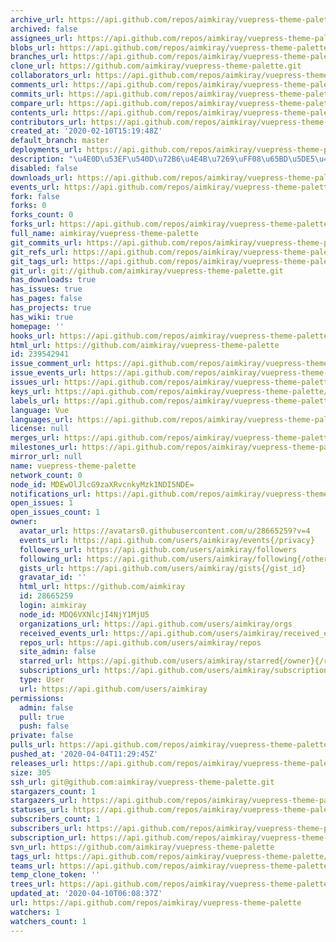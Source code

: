 ```yaml
---
archive_url: https://api.github.com/repos/aimkiray/vuepress-theme-palette/{archive_format}{/ref}
archived: false
assignees_url: https://api.github.com/repos/aimkiray/vuepress-theme-palette/assignees{/user}
blobs_url: https://api.github.com/repos/aimkiray/vuepress-theme-palette/git/blobs{/sha}
branches_url: https://api.github.com/repos/aimkiray/vuepress-theme-palette/branches{/branch}
clone_url: https://github.com/aimkiray/vuepress-theme-palette.git
collaborators_url: https://api.github.com/repos/aimkiray/vuepress-theme-palette/collaborators{/collaborator}
comments_url: https://api.github.com/repos/aimkiray/vuepress-theme-palette/comments{/number}
commits_url: https://api.github.com/repos/aimkiray/vuepress-theme-palette/commits{/sha}
compare_url: https://api.github.com/repos/aimkiray/vuepress-theme-palette/compare/{base}...{head}
contents_url: https://api.github.com/repos/aimkiray/vuepress-theme-palette/contents/{+path}
contributors_url: https://api.github.com/repos/aimkiray/vuepress-theme-palette/contributors
created_at: '2020-02-10T15:19:48Z'
default_branch: master
deployments_url: https://api.github.com/repos/aimkiray/vuepress-theme-palette/deployments
description: "\u4E0D\u53EF\u540D\u72B6\u4E4B\u7269\uFF08\u65BD\u5DE5\u4E2D"
disabled: false
downloads_url: https://api.github.com/repos/aimkiray/vuepress-theme-palette/downloads
events_url: https://api.github.com/repos/aimkiray/vuepress-theme-palette/events
fork: false
forks: 0
forks_count: 0
forks_url: https://api.github.com/repos/aimkiray/vuepress-theme-palette/forks
full_name: aimkiray/vuepress-theme-palette
git_commits_url: https://api.github.com/repos/aimkiray/vuepress-theme-palette/git/commits{/sha}
git_refs_url: https://api.github.com/repos/aimkiray/vuepress-theme-palette/git/refs{/sha}
git_tags_url: https://api.github.com/repos/aimkiray/vuepress-theme-palette/git/tags{/sha}
git_url: git://github.com/aimkiray/vuepress-theme-palette.git
has_downloads: true
has_issues: true
has_pages: false
has_projects: true
has_wiki: true
homepage: ''
hooks_url: https://api.github.com/repos/aimkiray/vuepress-theme-palette/hooks
html_url: https://github.com/aimkiray/vuepress-theme-palette
id: 239542941
issue_comment_url: https://api.github.com/repos/aimkiray/vuepress-theme-palette/issues/comments{/number}
issue_events_url: https://api.github.com/repos/aimkiray/vuepress-theme-palette/issues/events{/number}
issues_url: https://api.github.com/repos/aimkiray/vuepress-theme-palette/issues{/number}
keys_url: https://api.github.com/repos/aimkiray/vuepress-theme-palette/keys{/key_id}
labels_url: https://api.github.com/repos/aimkiray/vuepress-theme-palette/labels{/name}
language: Vue
languages_url: https://api.github.com/repos/aimkiray/vuepress-theme-palette/languages
license: null
merges_url: https://api.github.com/repos/aimkiray/vuepress-theme-palette/merges
milestones_url: https://api.github.com/repos/aimkiray/vuepress-theme-palette/milestones{/number}
mirror_url: null
name: vuepress-theme-palette
network_count: 0
node_id: MDEwOlJlcG9zaXRvcnkyMzk1NDI5NDE=
notifications_url: https://api.github.com/repos/aimkiray/vuepress-theme-palette/notifications{?since,all,participating}
open_issues: 1
open_issues_count: 1
owner:
  avatar_url: https://avatars0.githubusercontent.com/u/28665259?v=4
  events_url: https://api.github.com/users/aimkiray/events{/privacy}
  followers_url: https://api.github.com/users/aimkiray/followers
  following_url: https://api.github.com/users/aimkiray/following{/other_user}
  gists_url: https://api.github.com/users/aimkiray/gists{/gist_id}
  gravatar_id: ''
  html_url: https://github.com/aimkiray
  id: 28665259
  login: aimkiray
  node_id: MDQ6VXNlcjI4NjY1MjU5
  organizations_url: https://api.github.com/users/aimkiray/orgs
  received_events_url: https://api.github.com/users/aimkiray/received_events
  repos_url: https://api.github.com/users/aimkiray/repos
  site_admin: false
  starred_url: https://api.github.com/users/aimkiray/starred{/owner}{/repo}
  subscriptions_url: https://api.github.com/users/aimkiray/subscriptions
  type: User
  url: https://api.github.com/users/aimkiray
permissions:
  admin: false
  pull: true
  push: false
private: false
pulls_url: https://api.github.com/repos/aimkiray/vuepress-theme-palette/pulls{/number}
pushed_at: '2020-04-04T11:29:45Z'
releases_url: https://api.github.com/repos/aimkiray/vuepress-theme-palette/releases{/id}
size: 305
ssh_url: git@github.com:aimkiray/vuepress-theme-palette.git
stargazers_count: 1
stargazers_url: https://api.github.com/repos/aimkiray/vuepress-theme-palette/stargazers
statuses_url: https://api.github.com/repos/aimkiray/vuepress-theme-palette/statuses/{sha}
subscribers_count: 1
subscribers_url: https://api.github.com/repos/aimkiray/vuepress-theme-palette/subscribers
subscription_url: https://api.github.com/repos/aimkiray/vuepress-theme-palette/subscription
svn_url: https://github.com/aimkiray/vuepress-theme-palette
tags_url: https://api.github.com/repos/aimkiray/vuepress-theme-palette/tags
teams_url: https://api.github.com/repos/aimkiray/vuepress-theme-palette/teams
temp_clone_token: ''
trees_url: https://api.github.com/repos/aimkiray/vuepress-theme-palette/git/trees{/sha}
updated_at: '2020-04-10T06:08:37Z'
url: https://api.github.com/repos/aimkiray/vuepress-theme-palette
watchers: 1
watchers_count: 1
---
```


